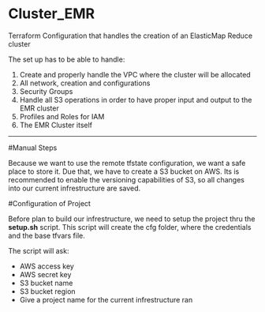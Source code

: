 # Cluster_EMR
Terraform Configuration that handles the creation of an ElasticMap Reduce cluster

The set up has to be able to handle:
1. Create and properly handle the VPC where the cluster will be allocated 
2. All network, creation and configurations
3. Security Groups
4. Handle all S3 operations in order to have proper input and output to the EMR cluster
5. Profiles and Roles for IAM
6. The EMR Cluster itself

---

#Manual Steps

Because we want to use the remote tfstate configuration, we want a safe place to store it. Due that, we have to create a S3 bucket on AWS. Its is recommended to enable the versioning capabilities of S3, so all changes into our current infrestructure are saved.



#Configuration of Project

Before plan to build our infrestructure, we need to setup the project thru the **setup.sh** script. This script will create the cfg folder, where the credentials and the base tfvars file.

The script will ask:

* AWS access key
* AWS secret key
* S3 bucket name
* S3 bucket region
* Give a project name for the current infrestructure ran


